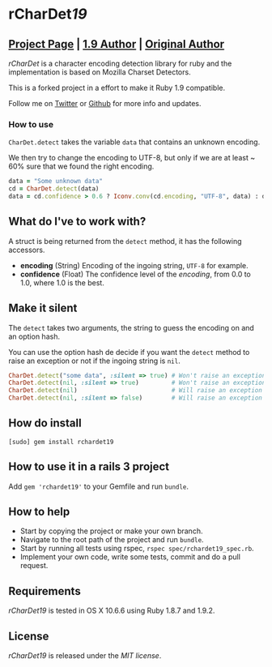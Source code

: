 # rCharDet*19*

## [Project Page](http://rubyforge.org/projects/rchardet) | [1.9 Author](https://github.com/edouard/rchardet) | [Original Author](https://github.com/jmhodges/rchardet)

*rCharDet* is a character encoding detection library for ruby and the implementation is based on Mozilla Charset Detectors. 

This is a forked project in a effort to make it Ruby 1.9 compatible.

Follow me on [Twitter](http://twitter.com/linusoleander) or [Github](https://github.com/oleander) for more info and updates.

### How to use

`CharDet.detect` takes the variable `data` that contains an unknown encoding.

We then try to change the encoding to UTF-8, but only if we are at least ~ 60% sure that we found the right encoding.

```` ruby
data = "Some unknown data"
cd = CharDet.detect(data)
data = cd.confidence > 0.6 ? Iconv.conv(cd.encoding, "UTF-8", data) : data
````

## What do I've to work with?

A struct is being returned from the `detect` method, it has the following accessors.

- **encoding** (String) Encoding of the ingoing string, `UTF-8` for example.
- **confidence** (Float) The confidence level of the *encoding*, from 0.0 to 1.0, where 1.0 is the best.

## Make it silent

The `detect` takes two arguments, the string to guess the encoding on and an option hash.

You can use the option hash de decide if you want the `detect` method to raise an exception or not if the ingoing string is `nil`.

```` ruby
CharDet.detect("some data", :silent => true) # Won't raise an exception
CharDet.detect(nil, :silent => true)         # Won't raise an exception
CharDet.detect(nil)                          # Will raise an exception
CharDet.detect(nil, :silent => false)        # Will raise an exception
````
   
## How do install

    [sudo] gem install rchardet19
    
## How to use it in a rails 3 project

Add `gem 'rchardet19'` to your Gemfile and run `bundle`.

## How to help

- Start by copying the project or make your own branch.
- Navigate to the root path of the project and run `bundle`.
- Start by running all tests using rspec, `rspec spec/rchardet19_spec.rb`.
- Implement your own code, write some tests, commit and do a pull request.

## Requirements

*rCharDet19* is tested in OS X 10.6.6 using Ruby 1.8.7 and 1.9.2.

## License

*rCharDet19* is released under the *MIT license*.
